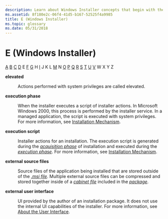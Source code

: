 ```yaml
---
description: Learn about Windows Installer concepts that begin with the letter E, such as elevated and external source file.
ms.assetid: 8f180e2c-06f4-41d5-b167-52525f4a9985
title: E (Windows Installer)
ms.topic: glossary
ms.date: 05/31/2018
---
```


# E (Windows Installer)

[A](a-gly.md) [B](b-gly.md) [C](c-gly.md) [D](d-gly.md) E [F](f-gly.md) [G](g-gly.md) H [I](i-gly.md) J K L [M](m-gly.md) N [O](o-gly.md) [P](p-gly.md) [Q](q-gly.md) [R](r-gly.md) [S](s-gly.md) [T](t-gly.md) [U](u-gly.md) [V](v-gly.md) W X Y Z

<dl> <dt>

<span id="_msi_elevated_gly"></span><span id="_MSI_ELEVATED_GLY"></span>**elevated**
</dt> <dd>

Actions performed with system privileges are called elevated.

</dd> <dt>

<span id="_msi_execution_phase_gly"></span><span id="_MSI_EXECUTION_PHASE_GLY"></span>**execution phase**
</dt> <dd>

When the installer executes a script of installer actions. In Microsoft Windows 2000, this process is performed by the installer service. In a managed application, the script is executed with system privileges. For more information, see [Installation Mechanism](installation-mechanism.md).

</dd> <dt>

<span id="_msi_execution_script_gly"></span><span id="_MSI_EXECUTION_SCRIPT_GLY"></span>**execution script**
</dt> <dd>

Installer actions for an installation. The execution script is generated during the [*acquisition phase*](a-gly.md) of installation and executed during the [*execution phase*](/windows). For more information, see [Installation Mechanism](installation-mechanism.md).

</dd> <dt>

<span id="_msi_external_source_files_gly"></span><span id="_MSI_EXTERNAL_SOURCE_FILES_GLY"></span>**external source files**
</dt> <dd>

Source files of the application being installed that are stored outside of the [*.msi file*](m-gly.md). Multiple external source files can be compressed and stored together inside of a [*cabinet file*](c-gly.md) included in the [*package*](p-gly.md).

</dd> <dt>

<span id="_msi_external_user_interface_gly"></span><span id="_MSI_EXTERNAL_USER_INTERFACE_GLY"></span>**external user interface**
</dt> <dd>

UI provided by the author of an installation package. It does not use the internal UI capabilities of the installer. For more information, see [About the User Interface](about-the-user-interface.md).

</dd> </dl>

 

 
